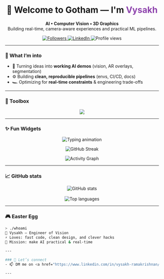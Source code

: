 <!-- Profile README: github.com/vrk7/vrk7 -->

<h1 align="center">
  🦇 Welcome to Gotham — I'm <span style="color:#8e44ad;">Vysakh</span>
</h1>

<p align="center">
  <b>AI • Computer Vision • 3D Graphics</b><br/>
  Building real-time, camera-aware experiences and practical ML pipelines.
</p>

<p align="center">
  <a href="https://github.com/vrk7" target="_blank" rel="noopener noreferrer">
    <img alt="Followers" src="https://img.shields.io/github/followers/vrk7?label=Follow&style=social">
  </a>
  <a href="https://www.linkedin.com/in/vysakh-ramakrishnan/" target="_blank" rel="noopener noreferrer">
    <img alt="LinkedIn" src="https://img.shields.io/badge/LinkedIn-Vysakh%20Ramakrishnan-blue?logo=linkedin">
  </a>
  <img alt="Profile views" src="https://komarev.com/ghpvc/?username=vrk7&style=flat&color=blueviolet">
</p>

---

### 🚀 What I’m into
- 🧪 Turning ideas into **working AI demos** (vision, AR overlays, segmentation)
- ⚙️ Building **clean, reproducible pipelines** (envs, CI/CD, docs)
- 🏎️ Optimizing for **real-time constraints** & engineering trade-offs

---

### 🧰 Toolbox
<p align="center">
  <img src="https://skillicons.dev/icons?i=python,pytorch,opencv,unity,cs,ts,flask,git,linux&perline=6" />
</p>

---

### ✨ Fun Widgets

<p align="center">
  <!-- Typing SVG -->
  <img src="https://readme-typing-svg.herokuapp.com?size=22&color=8E44AD&center=true&vCenter=true&width=500&lines=AI+Engineer;Computer+Vision+Geek;Metasurface+Explorer;Open-Source+Builder" alt="Typing animation"/>
</p>

<p align="center">
  <!-- GitHub streak -->
  <img src="https://streak-stats.demolab.com?user=vrk7&theme=tokyonight&hide_border=true" alt="GitHub Streak"/>
</p>

<p align="center">
  <!-- Activity graph -->
  <img src="https://github-readme-activity-graph.vercel.app/graph?username=vrk7&theme=react-dark&hide_border=true" alt="Activity Graph"/>
</p>

---

### 📈 GitHub stats

<p align="center">
  <img src="https://github-readme-stats.vercel.app/api?username=vrk7&show_icons=true&theme=tokyonight&hide_border=true" alt="GitHub stats">
  <br><br>
  <img src="https://github-readme-stats.vercel.app/api/top-langs/?username=vrk7&layout=compact&theme=tokyonight&hide_border=true" alt="Top languages">
</p>

---

### 🎮 Easter Egg  
```bash
> ./whoami
🦇 Vysakh — Engineer of Vision
⚡ Loves: fast code, clean design, and clever hacks
🎯 Mission: make AI practical & real-time

---

### 🤝 Let’s connect
- 📫 DM me on <a href="https://www.linkedin.com/in/vysakh-ramakrishnan/" target="_blank" rel="noopener noreferrer">LinkedIn</a>

---
